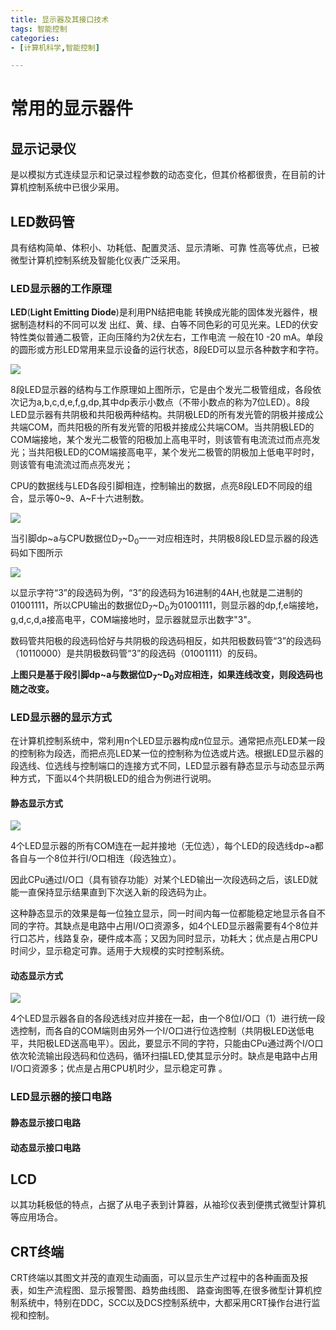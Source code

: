 ```yaml
---
title: 显示器及其接口技术
tags: 智能控制
categories:
- [计算机科学,智能控制]

---
```


# 常用的显示器件

## 显示记录仪

是以模拟方式连续显示和记录过程参数的动态变化，但其价格都很贵，在目前的计算机控制系统中已很少采用。

## LED数码管

具有结构简单、体积小、功耗低、配置灵活、显示清晰、可靠     性高等优点，已被微型计算机控制系统及智能化仪表广泛采用。

### LED显示器的工作原理

**LED**(**Light Emitting Diode**)是利用PN结把电能 转换成光能的固体发光器件，根据制造材料的不同可以发 出红、黄、绿、白等不同色彩的可见光来。LED的伏安特性类似普通二极管，正向压降约为2伏左右，工作电流 一般在10 -20 mA。单段的圆形或方形LED常用来显示设备的运行状态，8段ED可以显示各种数字和字符。

![](http://s3k1abi6b.hd-bkt.clouddn.com/20211129150846.png)

8段LED显示器的结构与工作原理如上图所示，它是由个发光二极管组成，各段依次记为a,b,c,d,e,f,g,dp,其中dp表示小数点（不带小数点的称为7位LED）。8段LED显示器有共阴极和共阳极两种结构。共阴极LED的所有发光管的阴极并接成公共端COM，而共阳极的所有发光管的阳极并接成公共端COM。当共阴极LED的COM端接地，某个发光二极管的阳极加上高电平时，则该管有电流流过而点亮发光；当共阳极LED的COM端接高电平，某个发光二极管的阴极加上低电平时时，则该管有电流流过而点亮发光；

CPU的数据线与LED各段引脚相连，控制输出的数据，点亮8段LED不同段的组合，显示等0\~9、A\~F十六进制数。

![](http://s3k1abi6b.hd-bkt.clouddn.com/20211129151805.png)

当引脚dp\~a与CPU数据位D<sub>7</sub>\~D<sub>0</sub>一一对应相连时，共阴极8段LED显示器的段选码如下图所示

![](http://s3k1abi6b.hd-bkt.clouddn.com/20211129153620.png)

以显示字符“3”的段选码为例，“3”的段选码为16进制的4AH,也就是二进制的01001111，所以CPU输出的数据位D<sub>7</sub>\~D<sub>0</sub>为01001111，则显示器的dp,f,e端接地，g,d,c,d,a接高电平，COM端接地时，显示器就显示出数字"3"。

数码管共阳极的段选码恰好与共阴极的段选码相反，如共阳极数码管“3”的段选码（10110000）是共阴极数码管“3”的段选码（01001111）的反码。

**上图只是基于段引脚dp\~a与数据位D<sub>7</sub>\~D<sub>0</sub>对应相连，如果连线改变，则段选码也随之改变。**

### LED显示器的显示方式

  在计算机控制系统中，常利用n个LED显示器构成n位显示。通常把点亮LED某一段的控制称为段选，而把点亮LED某一位的控制称为位选或片选。根据LED显示器的段选线、位选线与控制端口的连接方式不同，LED显示器有静态显示与动态显示两种方式，下面以4个共阴极LED的组合为例进行说明。

#### 静态显示方式

![](http://s3k1abi6b.hd-bkt.clouddn.com/20211129154903.png)

4个LED显示器的所有COM连在一起并接地（无位选），每个LED的段选线dp\~a都各自与一个8位并行I/O口相连（段选独立）。

因此CPu通过I/O口（具有锁存功能）对某个LED输出一次段选码之后，该LED就能一直保持显示结果直到下次送入新的段选码为止。

这种静态显示的效果是每一位独立显示，同一时间内每一位都能稳定地显示各自不同的字符。其缺点是电路中占用I/O口资源多，如4个LED显示器需要有4个8位并行口芯片，线路复杂，硬件成本高；又因为同时显示，功耗大；优点是占用CPU时间少，显示稳定可靠。适用于大规模的实时控制系统。

#### 动态显示方式

![](http://s3k1abi6b.hd-bkt.clouddn.com/20211129163955.png)

4个LED显示器各自的各段选线对应并接在一起，由一个8位I/O口（1）进行统一段选控制，而各自的COM端则由另外一个I/O口进行位选控制（共阴极LED送低电平，共阳极LED送高电平）。因此，要显示不同的字符，只能由CPu通过两个I/O口依次轮流输出段选码和位选码，循环扫描LED,使其显示分时。缺点是电路中占用I/O口资源多；优点是占用CPU机时少，显示稳定可靠 。

### LED显示器的接口电路

#### 静态显示接口电路



#### 动态显示接口电路



## LCD

以其功耗极低的特点，占据了从电子表到计算器，从袖珍仪表到便携式微型计算机等应用场合。



## CRT终端

CRT终端以其图文并茂的直观生动画面，可以显示生产过程中的各种画面及报表，如生产流程图、显示报警图、趋势曲线图、     路查询图等,在很多微型计算机控制系统中，特别在DDC，SCC以及DCS控制系统中，大都采用CRT操作台进行监视和控制。
